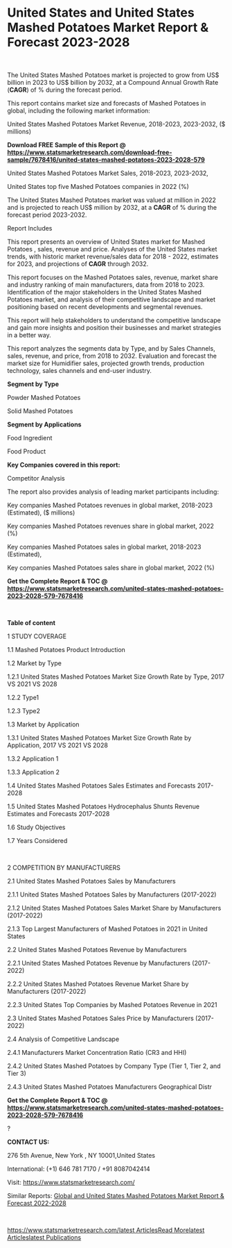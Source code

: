 <h1>United States and United States Mashed Potatoes Market Report & Forecast 2023-2028</h1><br/><p>The United States Mashed Potatoes market is projected to grow from US$ billion in 2023 to US$ billion by 2032, at a Compound Annual Growth Rate (<strong>CAGR</strong>) of % during the forecast period.</p>
 
 
 
 <p>This report contains market size and forecasts of Mashed Potatoes in global, including the following market information:</p>
 
 
 
 <p>United States Mashed Potatoes Market Revenue, 2018-2023, 2023-2032, ($ millions)</p>
 
 
 
 <p><strong>Download FREE Sample of this Report @ <a href="https://www.statsmarketresearch.com/download-free-sample/7678416/united-states-mashed-potatoes-2023-2028-579">https://www.statsmarketresearch.com/download-free-sample/7678416/united-states-mashed-potatoes-2023-2028-579</a></strong></p>
 
 
 
 <p>United States Mashed Potatoes Market Sales, 2018-2023, 2023-2032,</p>
 
 
 
 <p>United States top five Mashed Potatoes companies in 2022 (%)</p>
 
 
 
 <p>The United States Mashed Potatoes market was valued at million in 2022 and is projected to reach US$ million by 2032, at a <strong>CAGR</strong> of % during the forecast period 2023-2032.</p>
 
 
 
 <p>Report Includes</p>
 
 
 
 <p>This report presents an overview of United States market for Mashed Potatoes , sales, revenue and price. Analyses of the United States market trends, with historic market revenue/sales data for 2018 - 2022, estimates for 2023, and projections of <strong>CAGR</strong> through 2032.</p>
 
 
 
 <p>This report focuses on the Mashed Potatoes sales, revenue, market share and industry ranking of main manufacturers, data from 2018 to 2023. Identification of the major stakeholders in the United States Mashed Potatoes market, and analysis of their competitive landscape and market positioning based on recent developments and segmental revenues.</p>
 
 
 
 <p>This report will help stakeholders to understand the competitive landscape and gain more insights and position their businesses and market strategies in a better way.</p>
 
 
 
 <p>This report analyzes the segments data by Type, and by Sales Channels, sales, revenue, and price, from 2018 to 2032. Evaluation and forecast the market size for Humidifier sales, projected growth trends, production technology, sales channels and end-user industry.</p>
 
 
 
 <p><strong>Segment by Type</strong></p>
 
 
 
 <p>Powder Mashed Potatoes</p>
 
 
 
 <p>Solid Mashed Potatoes</p>
 
 
 
 <p><strong>Segment <strong><strong>by Applications</strong></strong></strong></p>
 
 
 
 <p>Food Ingredient</p>
 
 
 
 <p>Food Product</p>
 
 
 
 <p><strong>Key Companies covered in this report:</strong></p>
 
 
 
 <p>Competitor Analysis</p>
 
 
 
 <p>The report also provides analysis of leading market participants including:</p>
 
 
 
 <p>Key companies Mashed Potatoes revenues in global market, 2018-2023 (Estimated), ($ millions)</p>
 
 
 
 <p>Key companies Mashed Potatoes revenues share in global market, 2022 (%)</p>
 
 
 
 <p>Key companies Mashed Potatoes sales in global market, 2018-2023 (Estimated),</p>
 
 
 
 <p>Key companies Mashed Potatoes sales share in global market, 2022 (%)</p>
 
 
 
 <div><b>Get the Complete Report & TOC @ <a href="https://www.statsmarketresearch.com/united-states-mashed-potatoes-2023-2028-579-7678416">https://www.statsmarketresearch.com/united-states-mashed-potatoes-2023-2028-579-7678416</a></b></div>
 
 
 
 <p><br />
 
 <b>Table of content</b></p>
 
 
 
 <p>1 STUDY COVERAGE<br />
 
 1.1 Mashed Potatoes Product Introduction<br />
 
 1.2 Market by Type<br />
 
 1.2.1 United States Mashed Potatoes Market Size Growth Rate by Type, 2017 VS 2021 VS 2028<br />
 
 1.2.2 Type1<br />
 
 1.2.3 Type2<br />
 
 1.3 Market by Application<br />
 
 1.3.1 United States Mashed Potatoes Market Size Growth Rate by Application, 2017 VS 2021 VS 2028<br />
 
 1.3.2 Application 1<br />
 
 1.3.3 Application 2<br />
 
 1.4 United States Mashed Potatoes Sales Estimates and Forecasts 2017-2028<br />
 
 1.5 United States Mashed Potatoes Hydrocephalus Shunts Revenue Estimates and Forecasts 2017-2028<br />
 
 1.6 Study Objectives<br />
 
 1.7 Years Considered<br />
 
 <br />
 
 2 COMPETITION BY MANUFACTURERS<br />
 
 2.1 United States Mashed Potatoes Sales by Manufacturers<br />
 
 2.1.1 United States Mashed Potatoes Sales by Manufacturers (2017-2022)<br />
 
 2.1.2 United States Mashed Potatoes Sales Market Share by Manufacturers (2017-2022)<br />
 
 2.1.3 Top Largest Manufacturers of Mashed Potatoes in 2021 in United States<br />
 
 2.2 United States Mashed Potatoes Revenue by Manufacturers<br />
 
 2.2.1 United States Mashed Potatoes Revenue by Manufacturers (2017-2022)<br />
 
 2.2.2 United States Mashed Potatoes Revenue Market Share by Manufacturers (2017-2022)<br />
 
 2.2.3 United States Top Companies by Mashed Potatoes Revenue in 2021<br />
 
 2.3 United States Mashed Potatoes Sales Price by Manufacturers (2017-2022)<br />
 
 2.4 Analysis of Competitive Landscape<br />
 
 2.4.1 Manufacturers Market Concentration Ratio (CR3 and HHI)<br />
 
 2.4.2 United States Mashed Potatoes by Company Type (Tier 1, Tier 2, and Tier 3)<br />
 
 2.4.3 United States Mashed Potatoes Manufacturers Geographical Distr</p>
 
 
 
 <div><b>Get the Complete Report & TOC @ <a href="https://www.statsmarketresearch.com/united-states-mashed-potatoes-2023-2028-579-7678416">https://www.statsmarketresearch.com/united-states-mashed-potatoes-2023-2028-579-7678416</a></b></div>
 
 
 
 <p>? </p>
 
 
 
 <p><b>CONTACT US:</b><br />
 
 276 5th Avenue, New York , NY 10001,United States<br />
 
 International: (+1) 646 781 7170 / +91 8087042414<br />
 
 Visit: <a href="https://www.statsmarketresearch.com/">https://www.statsmarketresearch.com/</a><br />
 
 Similar Reports: <a href="https://www.statsmarketresearch.com/united-states-mashed-potatoes-2023-2028-579-7678416">Global and United States Mashed Potatoes Market Report & Forecast 2022-2028</a><br />
 
 <br />
 
 <a href="https://gyeongbokgung.com">https://www.statsmarketresearch.com/</a><a href="https://hallyeomaritime.com">latest Articles</a><a href="https://jingwansa.com">Read More</a><a href="https://nguoiviet.jp/">latest Articles</a><a href="https://www.intelmarketresearch.com/">latest Publications</a></p>